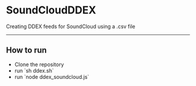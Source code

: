 SoundCloudDDEX
==============

Creating DDEX feeds for SoundCloud using a .csv file

<hr>
<h2>How to run</h2>
<ul>
  <li>Clone the repository</li>
  <li>run `sh ddex.sh`</li>
  <li>run `node ddex_soundcloud.js`</li>
</ul>
